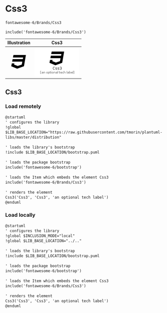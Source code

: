 # Css3


```text
fontawesome-6/Brands/Css3
```

```text
include('fontawesome-6/Brands/Css3')
```



| Illustration | Css3 |
| :---: | :---: |
| ![illustration for Illustration](../../fontawesome-6/Brands/Css3.png) | ![illustration for Css3](../../fontawesome-6/Brands/Css3.Local.png) |




## Css3

### Load remotely
```plantuml
@startuml
' configures the library
!global $LIB_BASE_LOCATION="https://raw.githubusercontent.com/tmorin/plantuml-libs/master/distribution"

' loads the library's bootstrap
!include $LIB_BASE_LOCATION/bootstrap.puml

' loads the package bootstrap
include('fontawesome-6/bootstrap')

' loads the Item which embeds the element Css3
include('fontawesome-6/Brands/Css3')

' renders the element
Css3('Css3', 'Css3', 'an optional tech label')
@enduml
```

### Load locally
```plantuml
@startuml
' configures the library
!global $INCLUSION_MODE="local"
!global $LIB_BASE_LOCATION="../.."

' loads the library's bootstrap
!include $LIB_BASE_LOCATION/bootstrap.puml

' loads the package bootstrap
include('fontawesome-6/bootstrap')

' loads the Item which embeds the element Css3
include('fontawesome-6/Brands/Css3')

' renders the element
Css3('Css3', 'Css3', 'an optional tech label')
@enduml
```

